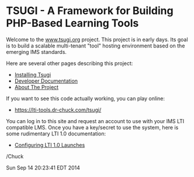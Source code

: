 TSUGI - A Framework for Building PHP-Based Learning Tools
=========================================================

Welcome to the www.tsugi.org project.  This project is in early days.  Its goal is 
to build a scalable multi-tenant "tool" hosting environment based on the 
emerging IMS standards.  

Here are several other pages describing this project:

* [Installing Tsugi](docs/INSTALL.md)
* [Developer Documentation](docs/DEVELOP.md)
* [About The Project](docs/ABOUT.md)

If you want to see this code actually working, you can play online:

* https://lti-tools.dr-chuck.com/tsugi/

You can log in to this site and request an account to use with your IMS
LTI compatible LMS.  Once you have a key/secret to use the system, here
is some rudimentary LTI 1.0 documentation:

* [Configuring LTI 1.0 Launches](docs/LAUNCHING.md)

/Chuck

Sun Sep 14 20:23:41 EDT 2014

